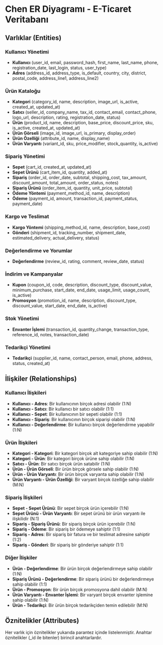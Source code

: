 # Chen ER Diyagramı - E-Ticaret Veritabanı

## Varlıklar (Entities)

### Kullanıcı Yönetimi
- **Kullanıcı** (user_id, email, password_hash, first_name, last_name, phone, registration_date, last_login, status, user_type)
- **Adres** (address_id, address_type, is_default, country, city, district, postal_code, address_line1, address_line2)

### Ürün Kataloğu
- **Kategori** (category_id, name, description, image_url, is_active, created_at, updated_at)
- **Satıcı** (seller_id, company_name, tax_id, contact_email, contact_phone, logo_url, description, rating, registration_date, status)
- **Ürün** (product_id, name, description, base_price, discount_price, sku, is_active, created_at, updated_at)
- **Ürün Görseli** (image_id, image_url, is_primary, display_order)
- **Ürün Özelliği** (attribute_id, name, display_name)
- **Ürün Varyantı** (variant_id, sku, price_modifier, stock_quantity, is_active)

### Sipariş Yönetimi
- **Sepet** (cart_id, created_at, updated_at)
- **Sepet Ürünü** (cart_item_id, quantity, added_at)
- **Sipariş** (order_id, order_date, subtotal, shipping_cost, tax_amount, discount_amount, total_amount, order_status, notes)
- **Sipariş Ürünü** (order_item_id, quantity, unit_price, subtotal)
- **Ödeme Yöntemi** (payment_method_id, name, description)
- **Ödeme** (payment_id, amount, transaction_id, payment_status, payment_date)

### Kargo ve Teslimat
- **Kargo Yöntemi** (shipping_method_id, name, description, base_cost)
- **Gönderi** (shipment_id, tracking_number, shipment_date, estimated_delivery, actual_delivery, status)

### Değerlendirme ve Yorumlar
- **Değerlendirme** (review_id, rating, comment, review_date, status)

### İndirim ve Kampanyalar
- **Kupon** (coupon_id, code, description, discount_type, discount_value, minimum_purchase, start_date, end_date, usage_limit, usage_count, is_active)
- **Promosyon** (promotion_id, name, description, discount_type, discount_value, start_date, end_date, is_active)

### Stok Yönetimi
- **Envanter İşlemi** (transaction_id, quantity_change, transaction_type, reference_id, notes, transaction_date)

### Tedarikçi Yönetimi
- **Tedarikçi** (supplier_id, name, contact_person, email, phone, address, status, created_at)

## İlişkiler (Relationships)

### Kullanıcı İlişkileri
- **Kullanıcı - Adres**: Bir kullanıcının birçok adresi olabilir (1:N)
- **Kullanıcı - Satıcı**: Bir kullanıcı bir satıcı olabilir (1:1)
- **Kullanıcı - Sepet**: Bir kullanıcının bir sepeti olabilir (1:1)
- **Kullanıcı - Sipariş**: Bir kullanıcının birçok siparişi olabilir (1:N)
- **Kullanıcı - Değerlendirme**: Bir kullanıcı birçok değerlendirme yapabilir (1:N)

### Ürün İlişkileri
- **Kategori - Kategori**: Bir kategori birçok alt kategoriye sahip olabilir (1:N)
- **Kategori - Ürün**: Bir kategori birçok ürüne sahip olabilir (1:N)
- **Satıcı - Ürün**: Bir satıcı birçok ürün satabilir (1:N)
- **Ürün - Ürün Görseli**: Bir ürün birçok görsele sahip olabilir (1:N)
- **Ürün - Ürün Varyantı**: Bir ürün birçok varyanta sahip olabilir (1:N)
- **Ürün Varyantı - Ürün Özelliği**: Bir varyant birçok özelliğe sahip olabilir (M:N)

### Sipariş İlişkileri
- **Sepet - Sepet Ürünü**: Bir sepet birçok ürün içerebilir (1:N)
- **Sepet Ürünü - Ürün Varyantı**: Bir sepet ürünü bir ürün varyantı ile ilişkilidir (N:1)
- **Sipariş - Sipariş Ürünü**: Bir sipariş birçok ürün içerebilir (1:N)
- **Sipariş - Ödeme**: Bir sipariş bir ödemeye sahiptir (1:1)
- **Sipariş - Adres**: Bir sipariş bir fatura ve bir teslimat adresine sahiptir (1:2)
- **Sipariş - Gönderi**: Bir sipariş bir gönderiye sahiptir (1:1)

### Diğer İlişkiler
- **Ürün - Değerlendirme**: Bir ürün birçok değerlendirmeye sahip olabilir (1:N)
- **Sipariş Ürünü - Değerlendirme**: Bir sipariş ürünü bir değerlendirmeye sahip olabilir (1:1)
- **Ürün - Promosyon**: Bir ürün birçok promosyona dahil olabilir (M:N)
- **Ürün Varyantı - Envanter İşlemi**: Bir varyant birçok envanter işlemine sahip olabilir (1:N)
- **Ürün - Tedarikçi**: Bir ürün birçok tedarikçiden temin edilebilir (M:N)

## Öznitelikler (Attributes)

Her varlık için öznitelikler yukarıda parantez içinde listelenmiştir. Anahtar öznitelikler (_id ile bitenler) birincil anahtarlardır. 